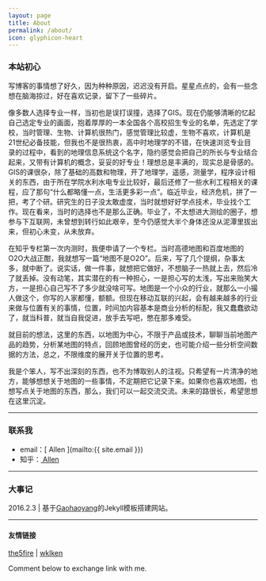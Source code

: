 ```yaml
---
layout: page
title: About
permalink: /about/
icon: glyphicon-heart
---
```


### 本站初心


写博客的事情想了好久，因为种种原因，迟迟没有开启。星星点点的，会有一些念想在脑海掠过，好在喜欢记录，留下了一些碎片。

像多数人选择专业一样，当初也是误打误撞，选择了GIS。现在仍能够清晰的忆起自己选定专业的画面，抱着厚厚的一本全国各个高校招生专业的名单，先选定了学校，当时管理、生物、计算机很热门，感觉管理比较虚，生物不喜欢，计算机是21世纪必备技能，但我也不是很热衷，高中时地理学的不错，在快速浏览专业目录的过程中，看到的地理信息系统这个名字，隐约感觉会把自己的所长与专业结合起来，又带有计算机的概念，妥妥的好专业！理想总是丰满的，现实总是骨感的。GIS的课很杂，除了基础的高数和物理，开了地理学，遥感，测量学，程序设计相关的东西，由于所在学院水利水电专业比较好，最后还修了一些水利工程相关的课程，应了那句“什么都略懂一点，生活更多彩一点”。临近毕业，经济危机，拼了一把，考了个研。研究生的日子没太敢虚度，当时就想好好学点技术，毕业找个工作。现在看来，当时的选择也不是那么正确。毕业了，不太想进大测绘的圈子，想参与下互联网，未曾想到转行如此艰辛，至今仍感觉大半个身体还没从泥潭里拔出来，但初心未变，从未放弃。

在知乎专栏第一次内测时，我便申请了一个专栏。当时高德地图和百度地图的O2O大战正酣，我就想写一篇“地图不是O2O”。后来，写了几个提纲，杂事太多，就中断了。说实话，做一件事，就想把它做好，不想脑子一热就上去，然后冷了就丢掉。没有动笔，其实潜在的有一种担心，一是担心写的太浅，写出来贻笑大方，一是担心自己写不了多少就没啥可写。地图是一个小众的行业，就那么一小撮人做这个，你写的人家都懂，额额。但现在移动互联的兴起，会有越来越多的行业来做与位置有关的事情，位置，时间加内容基本是商业分析的标配，我又蠢蠢欲动了，就当科普，就当自我促进，放手去写吧，憋在那多难受。

就目前的想法，这里的东西，以地图为中心，不限于产品或技术，聊聊当前地图产品的趋势，分析某地图的特点，回顾地图曾经的历史，也可能介绍一些分析空间数据的方法，总之，不限维度的展开关于位置的思考。

我是个笨人，写不出深刻的东西，也不为博取别人的注视。只希望有一片清净的地方，能够想想关于地图的一些事情，不定期把它记录下来。如果你也喜欢地图，也想写点关于地图的东西，那么，我们可以一起交流交流。未来的路很长，希望思想在这里沉淀。


---

### 联系我

* email：[ Allen ](mailto:{{ site.email }})
* 知乎：[ Allen ](https://www.zhihu.com/people/aprilmay)


---

### 大事记

2016.2.3 | 基于[Gaohaoyang](https://github.com/Gaohaoyang/gaohaoyang.github.io)的Jekyll模板搭建网站。


---

#### 友情链接

[the5fire](http://www.the5fire.com/) \| [wklken](http://www.wklken.me/)

Comment below to exchange link with me.  
